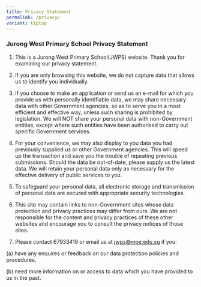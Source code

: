 ```yaml
---
title: Privacy Statement
permalink: /privacy/
variant: tiptap
---
```

<h3><strong>Jurong West Primary School Privacy Statement</strong></h3>
<ol>
<li>
<p>This is a Jurong West Primary School(JWPS) website. Thank you for examining
our privacy statement.</p>
<p></p>
</li>
<li>
<p>If you are only browsing this website, we do not capture data that allows
us to identify you individually.</p>
<p></p>
</li>
<li>
<p>If you choose to make an application or send us an e-mail for which you
provide us with personally identifiable data, we may share necessary data
with other Government agencies, so as to serve you in a most efficient
and effective way, unless such sharing is prohibited by legislation. We
will NOT share your personal data with non-Government entities, except
where such entities have been authorised to carry out specific Government
services.</p>
<p></p>
</li>
<li>
<p>For your convenience, we may also display to you data you had previously
supplied us or other Government agencies. This will speed up the transaction
and save you the trouble of repeating previous submissions. Should the
data be out-of-date, please supply us the latest data. We will retain your
personal data only as necessary for the effective delivery of public services
to you.</p>
<p></p>
</li>
<li>
<p>To safeguard your personal data, all electronic storage and transmission
of personal data are secured with appropriate security technologies.</p>
<p></p>
</li>
<li>
<p>This site may contain links to non-Government sites whose data protection
and privacy practices may differ from ours. We are not responsible for
the content and privacy practices of these other websites and encourage
you to consult the privacy notices of those sites.</p>
<p></p>
</li>
<li>
<p>Please contact 67933419 or email us at <a href="mailto:jwsc2@ymca.edu.sg" rel="noopener noreferrer nofollow" target="_blank">jwps@moe.edu.sg</a> if you:</p>
<p></p>
</li>
</ol>
<p>(a) have any enquires or feedback on our data protection policies and
procedures,
<br>
</p>
<p>(b) need more information on or access to data which you have provided
to us in the past.</p>